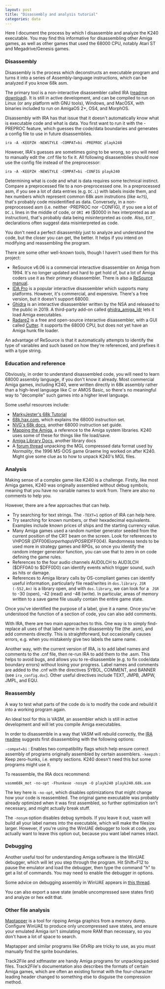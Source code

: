 ```yaml
---
layout: post
title: "Disassembly and analysis tutorial"
categories: data
---
```


Here I document the process by which I disassemble and analyze the K240
executable. You may find this informative for disassembling other Amiga games,
as well as other games that used the 68000 CPU, notably Atari ST and
Megadrive/Genesis games.

### Disassembly

Disassembly is the process which deconstructs an executable program and turns it
into a series of Assembly-language instructions, which can be analyzed if you
know 68k asm.

The primary tool is a non-interactive disassembler called IRA
([readme](https://ftp.uni-erlangen.de/aminet/dev/asm/ira.readme)
[download](https://ftp.uni-erlangen.de/aminet/dev/asm/ira.readme)).
It is still in active development, and can be compiled to run on Linux (or any
platform with GNU tools), Windows, and MacOSX, with binaries included to run on
AmigaOS 2+, OS4, and MorphOS.

Disassembly with IRA has that issue that it doesn't automatically know what is
executable code and what is data. You first want to run it with the -PREPROC
feature, which guesses the code/data boundaries and generates a config file to
use in future disassemblies.

    ira -A -KEEPZH -NEWSTYLE -COMPAT=bi -PREPROC playk240

However, IRA's guesses are sometimes going to be wrong, so you will need to
manually edit the .cnf file to fix it. All following disassemblies should now
use the config file instead of the preprocessor:

    ira -A -KEEPZH -NEWSTYLE -COMPAT=bi -CONFIG playk240

Determining what is code and what is data requires some technical instinct.
Compare a preprocessed file to a non-preprocessed one. In a preprocessed asm, if
you see a lot of data entries (e.g. `DC.L`) with labels inside them, and hex
numbers which represent common 68k asm instrutions (like `4e75`), that's
probably code misidentified as data. Conversely, in a non-preprocessed asm
(i.e. neither -PREPROC nor -CONFIG), if you see a lot of `DC.L` lines in the
middle of code, or `ORI #0` ($0000 in hex interpreted as an instruction), that's
probably data being misinterpreted as code. Also, `EXT_` declarations often
suggest data misinterpreted as code.

You don't need a perfect disassembly just to analyze and understand the code,
but the closer you can get, the better. It helps if you intend on modifying and
reassembling the program.

There are some other well-known tools, though I haven't used them for this
project:

- ReSource v6.06 is a commercial interactive disassembler on Amiga from 1994.
  It's no longer updated and hard to get hold of, but a lot of Amiga coders use
  it as their primary disassembler. There is also a
  [ReSource manual](https://stingray.untergrund.net/resource/RESOURCE.pdf).
- [IDA Pro](https://www.hex-rays.com/products/ida/) is a popular interactive
  disassembler which supports many platforms. However, it's commercial, and
  expensive. There's a free version, but it doesn't support 68000.
- [Ghidra](https://ghidra-sre.org/) is an interactive disassembler written by
  the NSA and released to the public in 2019. A third-party add-on called
  [ghidra_amiga_ldr](https://github.com/lab313ru/ghidra_amiga_ldr)
  lets it load Amiga executables.
- [Radare2](https://www.radare.org/r/) is a free and open-source interactive
  disassembler, with a GUI called [Cutter](https://cutter.re/). It supports
  the 68000 CPU, but does not yet have an Amiga hunk file loader.

An advantage of ReSource is that it automatically attempts to identify the type
of variables and such based on how they're referenced, and prefixes it with a
type string.

### Education and reference

Obviously, in order to understand disassembled code, you will need to learn
68000 assembly language, if you don't know it already. Most commercial Amiga
games, including K240, were written directly in 68k assembly rather than a
high-level language like C or AMOS Basic, so there's no meaningful way to
"decompile" such games into a higher level language.

Some useful resources include:

- [MarkyJester's 68k Tutorial](http://mrjester.hapisan.com/04_MC68/Index.html)
- [68k.hax.com](http://68k.hax.com/), which explains the 68000 instruction set.
- [NVG's 68k docs](https://oldwww.nvg.ntnu.no/amiga/MC680x0_Sections/alphabetical.HTML),
  another 68000 instruction set guide.
- [Mapping the Amiga](https://textfiles.meulie.net/programming/AMIGA/mapamiga.txt),
  a reference to the Amiga system libraries. K240 uses some of these for things
  like file load/save.
- [Amiga Library Docs](https://amigadev.elowar.com/read/ADCD_2.1/Libraries_Manual_guide/node0000.html),
  another library docs
- A [forum thread](https://saltworld.net/forums/topic/12496-unravelling-the-secrets-of-normality-1996/)
  unpacking the MGL compressed data format used by _Normality_, the 1996 MS-DOS
  game Graeme Ing worked on after K240. Might give some clue as to how to unpack
  K240's MGL files.

### Analysis

Making sense of a complex game like K240 is a challenge. Firstly, like most
Amiga games, K240 was originally assembled without debug symbols, meaning that
you have no variable names to work from. There are also no comments to help you.

However, there are a few approaches that can help.

- Try searching for text strings. The `-TEXT=1` option of IRA can help here.
- Try searching for known numbers, or their hexadecimal equivalents. Examples
  include known prices of ships and the starting currency value.
- Many Amiga games used a random number generator seeded from the current
  position of the CRT beam on the screen. Look for references to VHPOSR
  ($DFF006) or perhaps VPOSR ($DFF004). Randomness tends to be used more in
  strategy games and RPGs, so once you identify the random integer generator
  function, you can use that to zero in on code defining the game rules.
- References to the four audio channels AUD0LCH to AUD3LCH ($DFF0A0 to $DFF0D0)
  can identify events which trigger sound, such as hits or damage.
- References to Amiga library calls by OS-compliant games can identify useful
  information, particularly file read/writes in `dos.library`. `JSR (-552,An)`
  is a library open, and with `dos.library`, we can look for a ` JSR` to -30
  (open), -42 (read) and -48 (write). In particular, areas of memory written to
  a save game file usually contain the entire game state.

Once you've identified the purpose of a label, give it a name. Once you've
understood the function of a section of code, you can also add comments.

With IRA, there are two main approaches to this. One way is to simply
find-replace all uses of that label name in the disassembly file (the .asm), and
add comments directly. This is straightforward, but occasionally causes errors,
e.g. when you mistakenly give two labels the same name.

Another way, with the current version of IRA, is to add label names and comments
to the .cnf file, then re-run IRA to add them to the .asm. This helps to avoid
bugs, and allows you to re-disassemble (e.g. to fix code/data boundary errors)
without losing your progress. Label names and comments are added to the .cnf
with the directives SYBOL, COMMENT, and BANNER (see `ira_config.doc`). Other
useful directives include TEXT, JMPB, JMPW, JMPL, and EQU.

### Reassembly

A way to test what parts of the code do is to modify the code and rebuild it
into a working program again.

An ideal tool for this is VASM, an assembler which is still in active
development and will let you compile Amiga executables.

In order to disassemble in a way that VASM will rebuild correctly, the
[IRA readme](https://ftp.uni-erlangen.de/aminet/dev/asm/ira.readme)
suggests first disassembling with the following options:

`-compat=bi`
: Enables two compatibility flags which help ensure correct assembly of programs
originally assembled by certain assemblers.
`-keepzh`
: Keep zero-hunks, i.e. empty sections. K240 doesn't need this but some programs
might use it.

To reassemble, the IRA docs recommend:

    vasmm68k_mot -no-opt -Fhunkexe -nosym -O playk240 playk240.68k.asm

The key here is `-no-opt`, which disables optimizations that might change how
your code is reassembled. The original game executable was probably already
optimized when it was first assembled, so further optimization isn't necessary,
and might actually break stuff.

The `-nosym` option disables debug symbols. If you leave it out, vasm will build
all your label names into the executable, which will make the filesize larger.
However, if you're using the WinUAE debugger to look at code, you actually want
to leave this option out, because you want label names intact.

### Debugging

Another useful tool for understanding Amiga software is the WinUAE debugger,
which will let you step through the program. Hit Shift+F12 to pause the emulator
and load the debugger, then type the command "h" to get a list of commands.
You may need to enable the debugger in options.

Some advice on debugging assembly in WinUAE appears in
[this thread](https://eab.abime.net/showthread.php?t=70007).

You can also export a save state (enable uncompressed save states first) and
analyze or hex edit that.

### Other file analysis

[Maptapper](https://codetapper.com/amiga/maptapper/) is a tool for ripping Amiga
graphics from a memory dump. Configure WinUAE to produce only uncompressed save
states, and ensure your emulated Amiga isn't simulating more RAM than necessary,
so you don't have a lot of space to search.

Maptapper and similar programs like GfxRip are tricky to use, as you must
manually find the sprite boundaries.

Track2File and xdfmaster are handy Amiga programs for unpacking packed files.
Track2File's documentation also describes the formats of certain Amiga games,
which are often an existing format with the four-character leading header
changed to something else to disguise the compression method.
